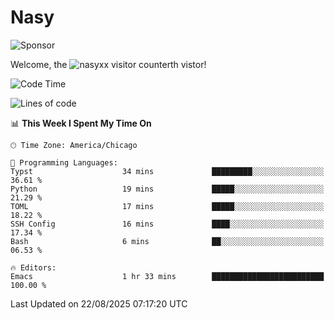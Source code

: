 # Nasy

<!--
<p align="center">
<img height="200" src="https://github-readme-stats.vercel.app/api?username=nasyxx&count_private=true&show_icons=true&theme=dracula&include_all_commits=true"/>
<img height="200" src="https://github-readme-stats.vercel.app/api/top-langs/?username=nasyxx&theme=dracula&hide=html,jupyter+notebook&count_private=true&show_icons=true"/>
</p>

  
----------------
-->

![Sponsor](https://img.shields.io/static/v1.svg?label=Sponsor&message=%E2%9D%A4&logo=GitHub&style=flat&color=pink)
 
Welcome, the ![nasyxx visitor counter](https://count.getloli.com/get/@nasyxx?theme=rule34)th vistor!
 
<!--START_SECTION:waka-->
![Code Time](http://img.shields.io/badge/Code%20Time-4%2C751%20hrs%207%20mins-blue)

![Lines of code](https://img.shields.io/badge/From%20Hello%20World%20I%27ve%20Written-6.3%20million%20lines%20of%20code-blue)

📊 **This Week I Spent My Time On** 

```text
🕑︎ Time Zone: America/Chicago

💬 Programming Languages: 
Typst                    34 mins             █████████░░░░░░░░░░░░░░░░   36.61 % 
Python                   19 mins             █████░░░░░░░░░░░░░░░░░░░░   21.29 % 
TOML                     17 mins             █████░░░░░░░░░░░░░░░░░░░░   18.22 % 
SSH Config               16 mins             ████░░░░░░░░░░░░░░░░░░░░░   17.34 % 
Bash                     6 mins              ██░░░░░░░░░░░░░░░░░░░░░░░   06.53 % 

🔥 Editors: 
Emacs                    1 hr 33 mins        █████████████████████████   100.00 % 
```


 Last Updated on 22/08/2025 07:17:20 UTC
<!--END_SECTION:waka-->

<!-- ![visitors](https://visitor-badge.laobi.icu/badge?page_id=nasyxx.nasyxx) -->

